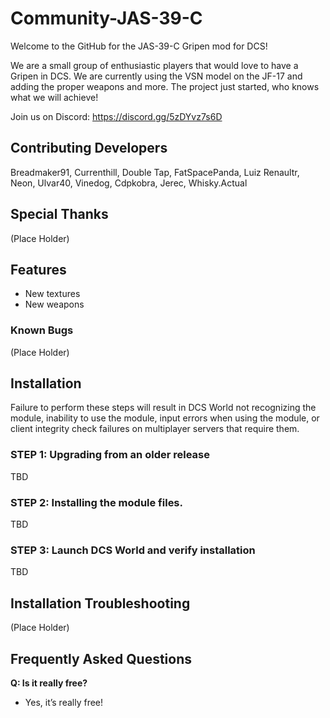 # Community-JAS-39-C
Welcome to the GitHub for the JAS-39-C Gripen mod for DCS!

We are a small group of enthusiastic players that would love to have a Gripen in DCS.
We are currently using the VSN model on the JF-17 and adding the proper weapons and more.
The project just started, who knows what we will achieve!

Join us on Discord: https://discord.gg/5zDYvz7s6D

## Contributing Developers

Breadmaker91, Currenthill, Double Tap, FatSpacePanda, Luiz Renaultr, Neon, Ulvar40, Vinedog, Cdpkobra, Jerec, Whisky.Actual

## Special Thanks

(Place Holder)

## Features

- New textures
- New weapons

### Known Bugs

(Place Holder)

## Installation

Failure to perform these steps will result in DCS World not recognizing the module, inability to use the module, input errors when using the module, or client integrity check failures on multiplayer servers that require them.

### STEP 1: Upgrading from an older release

TBD

### STEP 2: Installing the module files.

TBD

### STEP 3: Launch DCS World and verify installation

TBD

## Installation Troubleshooting

(Place Holder)

## Frequently Asked Questions

**Q: Is it really free?**

- Yes, it’s really free!
